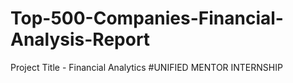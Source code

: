 # Top-500-Companies-Financial-Analysis-Report
Project Title - Financial Analytics
#UNIFIED MENTOR INTERNSHIP 
